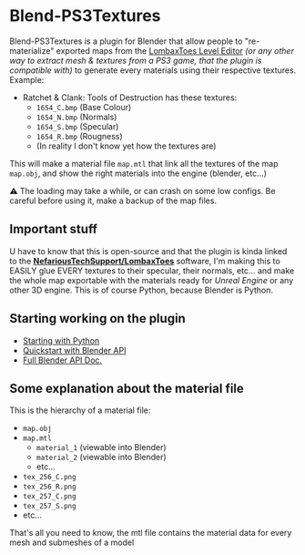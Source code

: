 # Blend-PS3Textures
Blend-PS3Textures is a plugin for Blender that allow people to "re-materialize" exported maps from the [LombaxToes Level Editor](https://github.com/NefariousTechSupport/LombaxToes) *(or any other way to extract mesh & textures from a PS3 game, that the plugin is compatible with)* to generate every materials using their respective textures. Example:
- Ratchet & Clank: Tools of Destruction has these textures: 
  - `1654_C.bmp` (Base Colour)
  - `1654_N.bmp` (Normals)
  - `1654_S.bmp` (Specular)
  - `1654_R.bmp` (Rougness)
  - (In reality I don't know yet how the textures are)  

This will make a material file `map.mtl` that link all the textures of the map `map.obj`, and show the right materials into the engine (blender, etc...)  

⚠ The loading may take a while, or can crash on some low configs. Be careful before using it, make a backup of the map files.

## Important stuff
U have to know that this is open-source and that the plugin is kinda linked to the **[NefariousTechSupport/LombaxToes](https://github.com/NefariousTechSupport/LombaxToes)** software, I'm making this to EASILY glue EVERY textures to their specular, their normals, etc... and make the whole map exportable with the materials ready for *Unreal Engine* or any other 3D engine.
This is of course Python, because Blender is Python.

## Starting working on the plugin

* [Starting with Python](https://www.python.org/about/gettingstarted/)
* [Quickstart with Blender API](https://docs.blender.org/api/current/info_quickstart.html)
* [Full Blender API Doc.](https://docs.blender.org/api/current/)

## Some explanation about the material file
This is the hierarchy of a material file:
- `map.obj`
- `map.mtl`
  - `material_1` (viewable into Blender)
  - `material_2` (viewable into Blender)
  - etc...
- `tex_256_C.png`
- `tex_256_R.png`
- `tex_257_C.png`
- `tex_257_S.png`
- etc...  

That's all you need to know, the mtl file contains the material data for every mesh and submeshes of a model
